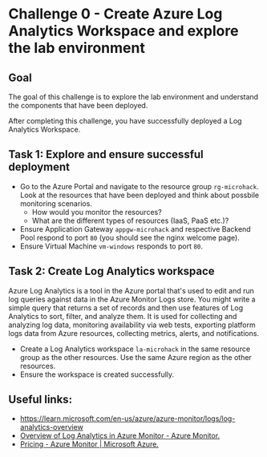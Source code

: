 # Challenge 0 - Create Azure Log Analytics Workspace and explore the lab environment

## Goal

The goal of this challenge is to explore the lab environment and understand the components that have been deployed.

After completing this challenge, you have successfully deployed a Log Analytics Workspace.

## Task 1: Explore and ensure successful deployment

- Go to the Azure Portal and navigate to the resource group `rg-microhack`. Look at the resources that have been deployed and think about possbile monitoring scenarios.
    - How would you monitor the resources?
    - What are the different types of resources (IaaS, PaaS etc.)? 
- Ensure Application Gateway `appgw-microhack` and respective Backend Pool respond to port `80` (you should see the nginx welcome page).
- Ensure Virtual Machine `vm-windows` responds to port `80`.

## Task 2: Create Log Analytics workspace

Azure Log Analytics is a tool in the Azure portal that's used to edit and run log queries against data in the Azure Monitor Logs store. You might write a simple query that returns a set of records and then use features of Log Analytics to sort, filter, and analyze them. It is used for collecting and analyzing log data, monitoring availability via web tests, exporting platform logs data from Azure resources, collecting metrics, alerts, and notifications.

- Create a Log Analytics workspace `la-microhack` in the same resource group as the other resources. Use the same Azure region as the other resources.
- Ensure the workspace is created successfully.

## Useful links:
- https://learn.microsoft.com/en-us/azure/azure-monitor/logs/log-analytics-overview
- [Overview of Log Analytics in Azure Monitor - Azure Monitor.](https://learn.microsoft.com/en-us/azure/azure-monitor/logs/log-analytics-overview)
- [Pricing - Azure Monitor | Microsoft Azure.](https://azure.microsoft.com/en-in/pricing/details/monitor/)

